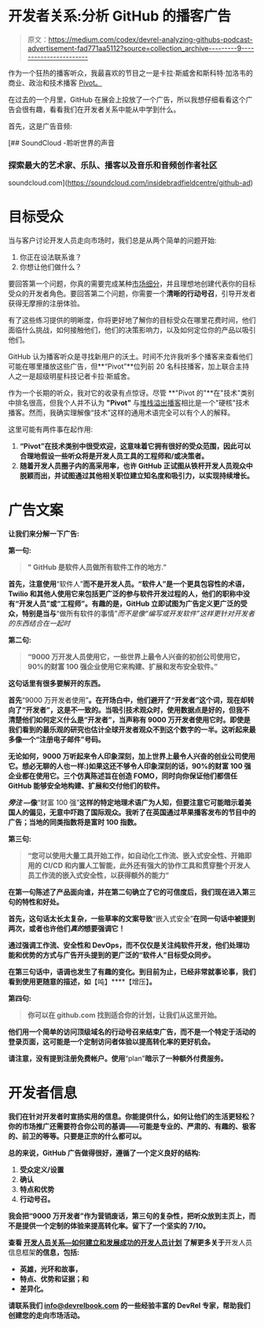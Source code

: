 # 开发者关系:分析 GitHub 的播客广告

> 原文：<https://medium.com/codex/devrel-analyzing-githubs-podcast-advertisement-fad771aa5112?source=collection_archive---------9----------------------->

作为一个狂热的播客听众，我最喜欢的节目之一是卡拉·斯威舍和斯科特·加洛韦的商业、政治和技术播客 [Pivot。](https://podcasts.apple.com/gb/podcast/pivot/id1073226719https://podcasts.apple.com/gb/podcast/pivot/id1073226719)

在过去的一个月里，GitHub 在展会上投放了一个广告，所以我想仔细看看这个广告会很有趣，看看我们在开发者关系中能从中学到什么。

首先，这是广告音频:

 [## SoundCloud -聆听世界的声音

### 探索最大的艺术家、乐队、播客以及音乐和音频创作者社区

soundcloud.com](https://soundcloud.com/insidebradfieldcentre/github-ad) 

# 目标受众

当与客户讨论开发人员走向市场时，我们总是从两个简单的问题开始:

1.  你正在设法联系谁？
2.  你想让他们做什么？

要回答第一个问题，你真的需要完成某种[市场细分](https://devrelbook.substack.com/p/youre-targeting-developers-so-is)，并且理想地创建代表你的目标受众的开发者角色。要回答第二个问题，你需要一个**清晰的行动号召**，引导开发者获得无摩擦的注册体验。

有了这些练习提供的明晰度，你将更好地了解你的目标受众在哪里花费时间，他们面临什么挑战，如何接触他们，他们的决策影响力，以及如何定位你的产品以吸引他们。

GitHub 认为播客听众是寻找新用户的沃土。时间不允许我听多个播客来查看他们可能在哪里播放这些广告，但**“Pivot”**位列前 20 名科技播客，加上联合主持人之一是超级明星科技记者卡拉·斯威舍。

作为一个长期的听众，我对它的收录有点惊讶。尽管 **"Pivot 的"**在"技术"类别中排名很高，但我个人并不认为 **"Pivot"** 与[堆栈溢出播客](https://podcasts.apple.com/us/podcast/the-stack-overflow-podcast/id1483510527)相比是一个"硬核"技术播客。然而，我确实理解像“技术”这样的通用术语完全可以有个人的解释。

这里可能有两件事在起作用:

1.  **“Pivot”在技术类别中很受欢迎，这意味着它拥有很好的受众范围，因此可以合理地假设一些听众将是开发人员工具的工程师和/或决策者。**
2.  **随着开发人员圈子内的高采用率，也许 GitHub 正试图从铁杆开发人员观众中脱颖而出，并试图通过其他相关职位建立知名度和吸引力，以实现持续增长。**

# **广告文案**

**让我们来分解一下广告:**

**第一句:**

> **" GitHub 是软件人员做所有软件工作的地方."**

**首先，注意使用**“软件人”**而不是开发人员。“软件人”是一个更具包容性的术语，Twilio 和其他人使用它来包括更广泛的参与软件开发过程的人，他们的职称中没有“开发人员”或“工程师”。有趣的是，GitHub 立即试图为广告定义更广泛的受众，特别是当与**“做所有软件的事情”**而不是像*“编写或开发软件”*这样更针对开发者的东西结合在一起时**

**第二句:**

> **“9000 万开发人员使用它，一些世界上最令人兴奋的初创公司使用它，90%的财富 100 强企业使用它来构建、扩展和发布安全软件。”**

**这句话里有很多要解开的东西。**

**首先**“9000 万开发者使用”**。在开场白中，他们避开了“开发者”这个词，现在却转向了“开发者”，这是不一致的。当吸引技术观众时，使用数据点是好的，但我不清楚他们如何定义什么是“开发者”，当声称有 9000 万开发者使用它时。即使是我们看到的最乐观的研究也估计全球开发者观众不到这个数字的一半。这听起来最多像一个“注册电子邮件”号码。**

**无论如何，9000 万听起来令人印象深刻，加上世界上最令人兴奋的创业公司使用它。想必无聊的人也一样:)如果这还不够令人印象深刻的话，90%的财富 100 强企业都在使用它。三个仿真陈述旨在创造 FOMO，同时向你保证他们都信任 GitHub 能够安全地构建、扩展和交付他们的软件。**

***旁注* —像**“财富 100 强”**这样的特定地理术语广为人知，但要注意它可能暗示着美国人的偏见，无意中吓跑了国际观众。我听了在英国通过苹果播客发布的节目中的广告；当地的同类指数将是富时 100 指数。**

**第三句:**

> **“您可以使用大量工具开始工作，如自动化工作流、嵌入式安全性、开箱即用的 CI/CD 和内置人工智能，此外还有强大的协作工具和贯穿整个开发人员工作流的嵌入式安全性，以获得额外的能力”**

**在第一句陈述了产品面向谁，并在第二句确立了它的可信度后，我们现在进入第三句的特性和好处。**

**首先，这句话太长太复杂，一些草率的文案导致**“嵌入式安全”**在同一句话中被提到两次，或者也许他们*真的*想要强调它！**

**通过强调工作流、安全性和 DevOps，而不仅仅是关注纯软件开发，他们处理功能和优势的方式与广告开头提到的更广泛的“软件人”目标受众同步。**

**在第三句话中，语调也发生了有趣的变化。到目前为止，已经非常就事论事，我们看到使用更随意的描述，如**【吨】****【增压】**。**

**第四句:**

> **你可以在 github.com 找到适合你的计划，让我们从这里开始。**

**他们用一个简单的访问顶级域名的行动号召来结束广告，而不是一个特定于活动的登录页面，这可能是一个定制访问者体验以提高转化率的更好机会。**

**请注意，没有提到注册免费帐户。使用**“plan”**暗示了一种额外付费服务。**

# **开发者信息**

**我们在针对开发者时宣扬实用的信息。你能提供什么，如何让他们的生活更轻松？你的市场推广还需要符合你公司的基调——可能是专业的、严肃的、有趣的、极客的、前卫的等等。只要是正宗的什么都可以。**

**总的来说，GitHub 广告做得很好，遵循了一个定义良好的结构:**

1.  **受众定义/设置**
2.  **确认**
3.  **特点和优势**
4.  **行动号召。**

**我会把“9000 万开发者”作为营销废话，第三句的复杂性，把听众放到主页上，而不是提供一个定制的体验来提高转化率。留下了一个坚实的 7/10。**

**查看 [**开发人员关系—如何建立和发展成功的开发人员计划**](https://www.devrelbook.com/) 了解更多关于**开发人员信息框架**的信息，包括:**

*   **英雄，光环和故事，**
*   **特点、优势和证据；和**
*   **差异化。**

**请联系我们 info@devrelbook.com 的一些经验丰富的 DevRel 专家，帮助我们创建您的走向市场活动。**